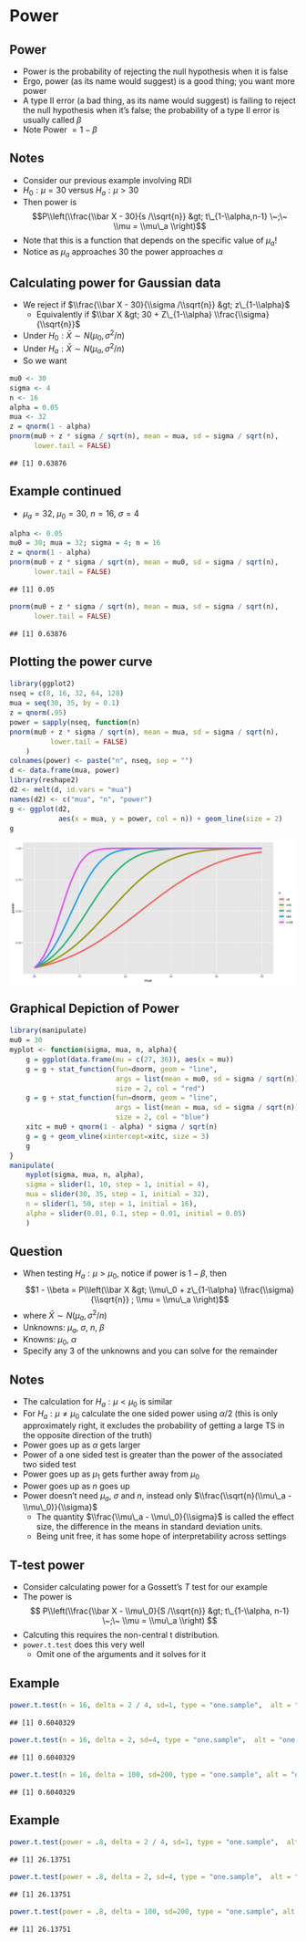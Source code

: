 Power
================

## Power

-   Power is the probability of rejecting the null hypothesis when it is
    false
-   Ergo, power (as its name would suggest) is a good thing; you want
    more power
-   A type II error (a bad thing, as its name would suggest) is failing
    to reject the null hypothesis when it’s false; the probability of a
    type II error is usually called *β*
-   Note Power  = 1 − *β*

## Notes

-   Consider our previous example involving RDI
-   *H*<sub>0</sub> : *μ* = 30 versus *H*<sub>*a*</sub> : *μ* &gt; 30
-   Then power is
    $$P\\left(\\frac{\\bar X - 30}{s /\\sqrt{n}} &gt; t\_{1-\\alpha,n-1} \~;\~ \\mu = \\mu\_a \\right)$$
-   Note that this is a function that depends on the specific value of
    *μ*<sub>*a*</sub>!
-   Notice as *μ*<sub>*a*</sub> approaches 30 the power approaches *α*

## Calculating power for Gaussian data

-   We reject if
    $\\frac{\\bar X - 30}{\\sigma /\\sqrt{n}} &gt; z\_{1-\\alpha}$
    -   Equivalently if
        $\\bar X &gt; 30 + Z\_{1-\\alpha} \\frac{\\sigma}{\\sqrt{n}}$
-   Under
    *H*<sub>0</sub> : *X̄* ∼ *N*(*μ*<sub>0</sub>, *σ*<sup>2</sup>/*n*)
-   Under
    *H*<sub>*a*</sub> : *X̄* ∼ *N*(*μ*<sub>*a*</sub>, *σ*<sup>2</sup>/*n*)
-   So we want

``` r
mu0 <- 30
sigma <- 4
n <- 16
alpha = 0.05
mua <- 32
z = qnorm(1 - alpha)
pnorm(mu0 + z * sigma / sqrt(n), mean = mua, sd = sigma / sqrt(n), 
      lower.tail = FALSE)
```

    ## [1] 0.63876

## Example continued

-   *μ*<sub>*a*</sub> = 32, *μ*<sub>0</sub> = 30, *n* = 16, *σ* = 4

``` r
alpha <- 0.05
mu0 = 30; mua = 32; sigma = 4; n = 16
z = qnorm(1 - alpha)
pnorm(mu0 + z * sigma / sqrt(n), mean = mu0, sd = sigma / sqrt(n), 
      lower.tail = FALSE)
```

    ## [1] 0.05

``` r
pnorm(mu0 + z * sigma / sqrt(n), mean = mua, sd = sigma / sqrt(n), 
      lower.tail = FALSE)
```

    ## [1] 0.63876

## Plotting the power curve

``` r
library(ggplot2)
nseq = c(8, 16, 32, 64, 128)
mua = seq(30, 35, by = 0.1)
z = qnorm(.95)
power = sapply(nseq, function(n)
pnorm(mu0 + z * sigma / sqrt(n), mean = mua, sd = sigma / sqrt(n), 
          lower.tail = FALSE)
    )
colnames(power) <- paste("n", nseq, sep = "")
d <- data.frame(mua, power)
library(reshape2)
d2 <- melt(d, id.vars = "mua")
names(d2) <- c("mua", "n", "power")    
g <- ggplot(d2, 
            aes(x = mua, y = power, col = n)) + geom_line(size = 2)
g            
```

<img src="01_power_files/figure-gfm/unnamed-chunk-3-1.png" style="display: block; margin: auto;" />

## Graphical Depiction of Power

``` r
library(manipulate)
mu0 = 30
myplot <- function(sigma, mua, n, alpha){
    g = ggplot(data.frame(mu = c(27, 36)), aes(x = mu))
    g = g + stat_function(fun=dnorm, geom = "line", 
                          args = list(mean = mu0, sd = sigma / sqrt(n)), 
                          size = 2, col = "red")
    g = g + stat_function(fun=dnorm, geom = "line", 
                          args = list(mean = mua, sd = sigma / sqrt(n)), 
                          size = 2, col = "blue")
    xitc = mu0 + qnorm(1 - alpha) * sigma / sqrt(n)
    g = g + geom_vline(xintercept=xitc, size = 3)
    g
}
manipulate(
    myplot(sigma, mua, n, alpha),
    sigma = slider(1, 10, step = 1, initial = 4),
    mua = slider(30, 35, step = 1, initial = 32),
    n = slider(1, 50, step = 1, initial = 16),
    alpha = slider(0.01, 0.1, step = 0.01, initial = 0.05)
    )
```

## Question

-   When testing *H*<sub>*a*</sub> : *μ* &gt; *μ*<sub>0</sub>, notice if
    power is 1 − *β*, then
    $$1 - \\beta = P\\left(\\bar X &gt; \\mu\_0 + z\_{1-\\alpha} \\frac{\\sigma}{\\sqrt{n}} ; \\mu = \\mu\_a \\right)$$
-   where *X̄* ∼ *N*(*μ*<sub>*a*</sub>, *σ*<sup>2</sup>/*n*)
-   Unknowns: *μ*<sub>*a*</sub>, *σ*, *n*, *β*
-   Knowns: *μ*<sub>0</sub>, *α*
-   Specify any 3 of the unknowns and you can solve for the remainder

## Notes

-   The calculation for *H*<sub>*a*</sub> : *μ* &lt; *μ*<sub>0</sub> is
    similar
-   For *H*<sub>*a*</sub> : *μ* ≠ *μ*<sub>0</sub> calculate the one
    sided power using *α*/2 (this is only approximately right, it
    excludes the probability of getting a large TS in the opposite
    direction of the truth)
-   Power goes up as *α* gets larger
-   Power of a one sided test is greater than the power of the
    associated two sided test
-   Power goes up as *μ*<sub>1</sub> gets further away from
    *μ*<sub>0</sub>
-   Power goes up as *n* goes up
-   Power doesn’t need *μ*<sub>*a*</sub>, *σ* and *n*, instead only
    $\\frac{\\sqrt{n}(\\mu\_a - \\mu\_0)}{\\sigma}$
    -   The quantity $\\frac{\\mu\_a - \\mu\_0}{\\sigma}$ is called the
        effect size, the difference in the means in standard deviation
        units.
    -   Being unit free, it has some hope of interpretability across
        settings

## T-test power

-   Consider calculating power for a Gossett’s *T* test for our example
-   The power is
    $$
      P\\left(\\frac{\\bar X - \\mu\_0}{S /\\sqrt{n}} &gt; t\_{1-\\alpha, n-1} \~;\~ \\mu = \\mu\_a \\right)
      $$
-   Calcuting this requires the non-central t distribution.
-   `power.t.test` does this very well
    -   Omit one of the arguments and it solves for it

## Example

``` r
power.t.test(n = 16, delta = 2 / 4, sd=1, type = "one.sample",  alt = "one.sided")$power
```

    ## [1] 0.6040329

``` r
power.t.test(n = 16, delta = 2, sd=4, type = "one.sample",  alt = "one.sided")$power
```

    ## [1] 0.6040329

``` r
power.t.test(n = 16, delta = 100, sd=200, type = "one.sample", alt = "one.sided")$power
```

    ## [1] 0.6040329

## Example

``` r
power.t.test(power = .8, delta = 2 / 4, sd=1, type = "one.sample",  alt = "one.sided")$n
```

    ## [1] 26.13751

``` r
power.t.test(power = .8, delta = 2, sd=4, type = "one.sample",  alt = "one.sided")$n
```

    ## [1] 26.13751

``` r
power.t.test(power = .8, delta = 100, sd=200, type = "one.sample", alt = "one.sided")$n
```

    ## [1] 26.13751
